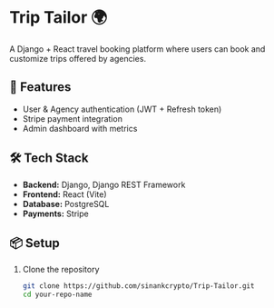 # Trip Tailor 🌍
A Django + React travel booking platform where users can book and customize trips offered by agencies.

## 🚀 Features
- User & Agency authentication (JWT + Refresh token)
- Stripe payment integration
- Admin dashboard with metrics

## 🛠️ Tech Stack
- **Backend:** Django, Django REST Framework
- **Frontend:** React (Vite)
- **Database:** PostgreSQL
- **Payments:** Stripe

## 📦 Setup
1. Clone the repository  
   ```bash
   git clone https://github.com/sinankcrypto/Trip-Tailor.git
   cd your-repo-name
